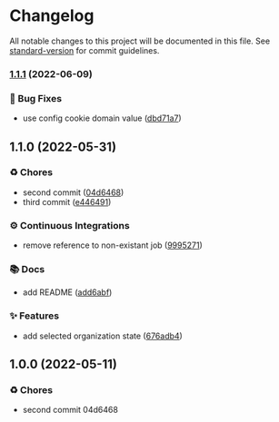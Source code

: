 # Changelog

All notable changes to this project will be documented in this file. See [standard-version](https://github.com/conventional-changelog/standard-version) for commit guidelines.

### [1.1.1](https://github.com/KL-Engineering/frontend-state/branches/compare/v1.1.1%0Dv1.1.0) (2022-06-09)


### 🐛 Bug Fixes

* use config cookie domain value ([dbd71a7](https://github.com/KL-Engineering/frontend-state/commits/dbd71a7b00173fc585f00978c1ecdfd720753c54))

## 1.1.0 (2022-05-31)


### ♻️ Chores

* second commit ([04d6468](https://github.com/KL-Engineering/frontend-state/commits/04d6468741f697ec76a9b9f199d6d2a40c031925))
* third commit ([e446491](https://github.com/KL-Engineering/frontend-state/commits/e4464918b97d4c800d1e3ff9417d686b9168ad4f))


### ⚙️ Continuous Integrations

* remove reference to non-existant job ([9995271](https://github.com/KL-Engineering/frontend-state/commits/9995271b1294c85af83a9674b6e63f3fd16a5721))


### 📚 Docs

* add README ([add6abf](https://github.com/KL-Engineering/frontend-state/commits/add6abf565b7f5dba7b707ec19dc5b244bb1fb59))


### ✨ Features

* add selected organization state ([676adb4](https://github.com/KL-Engineering/frontend-state/commits/676adb406c9bca81e119648b6ca867c6a0e74d49))

## 1.0.0 (2022-05-11)


### ♻️ Chores

* second commit 04d6468

